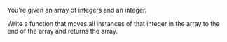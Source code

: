  You're given an array of integers and an integer.
  
 Write a function that moves
  all instances of that integer in the array to the end of the array and returns
  the array.

